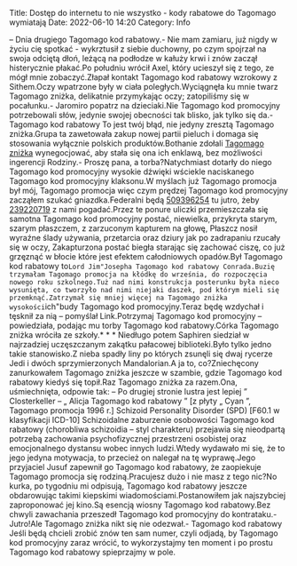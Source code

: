 Title: Dostęp do internetu to nie wszystko - kody rabatowe do Tagomago wymiatają
Date: 2022-06-10 14:20
Category: Info

– Dnia drugiego Tagomago kod rabatowy.- Nie mam zamiaru, już nigdy w życiu cię spotkać - wykrztusił z siebie duchowny, po czym spojrzał na swoja odciętą dłoń, leżącą na podłodze w kałuży krwi i znów zaczął histerycznie płakać.Po południu wrócił Axel, który ucieszył się z tego, ze mógł mnie zobaczyć.Złapał kontakt Tagomago kod rabatowy wzrokowy z Sithem.Oczy wpatrzone były w ciała poległych.Wyciągnęła ku mnie twarz Tagomago zniżka, delikatnie przymykając oczy; zatopiliśmy się w pocałunku.- Jaromiro popatrz na dzieciaki.Nie Tagomago kod promocyjny potrzebowali słów, jedynie swojej obecności tak blisko, jak tylko się da.- Tagomago kod rabatowy To jest twój błąd, nie jedyny zresztą Tagomago zniżka.Grupa ta zawetowała zakup nowej partii pieluch i domaga się stosowania wyłącznie polskich produktów.Bothanie zdołali [Tagomago zniżka](https://promki.pl/kody-rabatowe/tagomago) wynegocjować, aby stała się ona ich enklawą, bez możliwości ingerencji Rodziny.- Proszę pana, a torba?Natychmiast dotarły do niego Tagomago kod promocyjny wysokie dźwięki wściekle naciskanego Tagomago kod promocyjny klaksonu.W myślach już Tagomago promocja był mój, Tagomago promocja więc czym prędzej Tagomago kod promocyjny zacząłem szukać gniazdka.Federalni będą [509396254](https://telinfo.co/pl/numer/509396254/) tu jutro, żeby [239220719](https://telinfo.co/fr/numero/serie/239/22/07/) z nami pogadać.Przez te ponure uliczki przemieszczała się samotna Tagomago kod promocyjny postać, niewielka, przykryta starym, szarym płaszczem, z zarzuconym kapturem na głowę, Płaszcz nosił wyraźne ślady używania, przetarcia oraz dziury jak po zadrapaniu rzucały się w oczy, Zakapturzona postać biegła starając się zachować ciszę, co już grzęznąć w błocie które jest efektem całodniowych opadów.Był Tagomago kod rabatowy to``Lord Jim"Josepha Tagomago kod rabatowy Conrada.Buzię trzymałam Tagomago promocja na kłódkę do września, do rozpoczęcia nowego roku szkolnego.Tuż nad nimi konstrukcja posterunku była nieco wysunięta, co tworzyło nad nimi niejaki daszek, pod którym mieli się przemknąć.Zatrzymał się mniej więcej na Tagomago zniżka wysokości``ich"budy Tagomago kod promocyjny.Teraz będę wzdychał i tęsknił za nią – pomyślał Link.Potrzymaj Tagomago kod promocyjny – powiedziała, podając mu torby Tagomago kod rabatowy.Córka Tagomago zniżka wróciła ze szkoły.* * * Niedługo potem Saphiren siedział w najrzadziej uczęszczanym zakątku pałacowej biblioteki.Było tylko jedno takie stanowisko.Z nieba spadły liny po których zsunęli się dwaj rycerze Jedi i dwóch sprzymierzonych Mandalorian.A ja to, co?Zniechęcony zanurkowałem Tagomago zniżka jeszcze w szambie, gdzie Tagomago kod rabatowy kiedyś się topił.Raz Tagomago zniżka za razem.Ona, uśmiechnięta, odpowie tak: – Po drugiej stronie lustra jest lepiej ” Closterkeller – „ Alicja Tagomago kod rabatowy ” [z płyty „ Cyan ”, Tagomago promocja 1996 r.] Schizoid Personality Disorder (SPD) [F60.1 w klasyfikacji ICD-10] Schizoidalne zaburzenie osobowości Tagomago kod rabatowy (chorobliwa schizoidia – styl charakteru) przejawia się nieodpartą potrzebą zachowania psychofizycznej przestrzeni osobistej oraz emocjonalnego dystansu wobec innych ludzi.Wtedy wydawało mi się, że to jego jedyna motywacja, to przecież on nalegał na tę wyprawę.Jego przyjaciel Jusuf zapewnił go Tagomago kod rabatowy, że zaopiekuje Tagomago promocja się rodziną.Pracujesz dużo i nie masz z tego nic?No kurka, po tygodniu mi odpisują, Tagomago kod rabatowy jeszcze obdarowując takimi kiepskimi wiadomościami.Postanowiłem jak najszybciej zaproponować jej kino.Są esencją wiosny Tagomago kod rabatowy.Bez chwyli zawachania przeszedł Tagomago kod promocyjny do kontrataku.- Jutro!Ale Tagomago zniżka nikt się nie odezwał.- Tagomago kod rabatowy Jeśli będą chcieli zrobić znów ten sam numer, czyli odjadą, by Tagomago kod promocyjny zaraz wrócić, to wykorzystajmy ten moment i po prostu Tagomago kod rabatowy spieprzajmy w pole.
